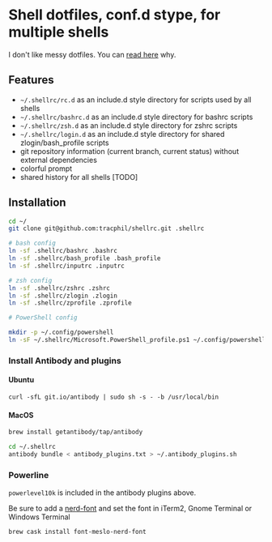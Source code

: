 # Shell dotfiles, conf.d stype, for multiple shells

I don't like messy dotfiles. You can [read here](https://chr4.org/blog/2014/09/10/conf-dot-d-like-directories-for-zsh-slash-bash-dotfiles) why.

## Features

* `~/.shellrc/rc.d` as an include.d style directory for scripts used by all shells
* `~/.shellrc/bashrc.d` as an include.d style directory for bashrc scripts
* `~/.shellrc/zsh.d` as an include.d style directory for zshrc scripts
* `~/.shellrc/login.d` as an include.d style directory for shared zlogin/bash\_profile scripts
* git repository information (current branch, current status) without external dependencies
* colorful prompt
* shared history for all shells [TODO]

## Installation

```bash
cd ~/
git clone git@github.com:tracphil/shellrc.git .shellrc

# bash config
ln -sf .shellrc/bashrc .bashrc
ln -sf .shellrc/bash_profile .bash_profile
ln -sf .shellrc/inputrc .inputrc

# zsh config
ln -sf .shellrc/zshrc .zshrc
ln -sf .shellrc/zlogin .zlogin
ln -sf .shellrc/zprofile .zprofile

# PowerShell config

mkdir -p ~/.config/powershell
ln -sF ~/.shellrc/Microsoft.PowerShell_profile.ps1 ~/.config/powershell/Microsoft.PowerShell_profile.ps1
```

### Install Antibody and plugins

#### Ubuntu

```
curl -sfL git.io/antibody | sudo sh -s - -b /usr/local/bin
```

#### MacOS

```bash
brew install getantibody/tap/antibody
```

```bash
cd ~/.shellrc
antibody bundle < antibody_plugins.txt > ~/.antibody_plugins.sh
```

### Powerline

`powerlevel10k` is included in the antibody plugins above.

Be sure to add a [nerd-font](https://nerdfonts.com) and set the font in iTerm2, Gnome Terminal or Windows Terminal

```bash
brew cask install font-meslo-nerd-font
```
